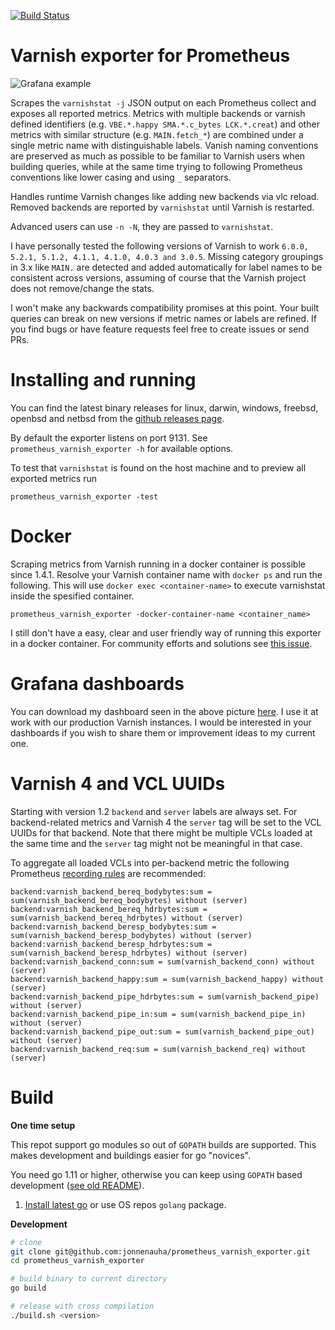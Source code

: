 [![Build Status](https://travis-ci.org/jonnenauha/prometheus_varnish_exporter.svg?branch=master)](https://travis-ci.org/jonnenauha/prometheus_varnish_exporter)

# Varnish exporter for Prometheus

![Grafana example](dashboards/jonnenauha/dashboard.png)

Scrapes the `varnishstat -j` JSON output on each Prometheus collect and exposes all reported metrics. Metrics with multiple backends or varnish defined identifiers (e.g. `VBE.*.happy SMA.*.c_bytes LCK.*.creat`) and other metrics with similar structure (e.g. `MAIN.fetch_*`) are combined under a single metric name with distinguishable labels. Vanish naming conventions are preserved as much as possible to be familiar to Varnish users when building queries, while at the same time trying to following Prometheus conventions like lower casing and using `_` separators.

Handles runtime Varnish changes like adding new backends via vlc reload. Removed backends are reported by `varnishstat` until Varnish is restarted.

Advanced users can use `-n -N`, they are passed to `varnishstat`.

I have personally tested the following versions of Varnish to work `6.0.0, 5.2.1, 5.1.2, 4.1.1, 4.1.0, 4.0.3 and 3.0.5`. Missing category groupings in 3.x like `MAIN.` are detected and added automatically for label names to be consistent across versions, assuming of course that the Varnish project does not remove/change the stats.

I won't make any backwards compatibility promises at this point. Your built queries can break on new versions if metric names or labels are refined. If you find bugs or have feature requests feel free to create issues or send PRs.

# Installing and running

You can find the latest binary releases for linux, darwin, windows, freebsd, openbsd and netbsd from the [github releases page](https://github.com/jonnenauha/prometheus_varnish_exporter/releases).

By default the exporter listens on port 9131. See `prometheus_varnish_exporter -h` for available options.

To test that `varnishstat` is found on the host machine and to preview all exported metrics run

    prometheus_varnish_exporter -test

# Docker

Scraping metrics from Varnish running in a docker container is possible since 1.4.1. Resolve your Varnish container name with `docker ps` and run the following. This will use `docker exec <container-name>` to execute varnishstat inside the spesified container.

    prometheus_varnish_exporter -docker-container-name <container_name>

I still don't have a easy, clear and user friendly way of running this exporter in a docker container. For community efforts and solutions see [this issue](https://github.com/jonnenauha/prometheus_varnish_exporter/issues/25#issuecomment-492546458).

# Grafana dashboards

You can download my dashboard seen in the above picture [here](dashboards/jonnenauha/dashboard.json). I use it at work with our production Varnish instances. I would be interested in your dashboards if you wish to share them or improvement ideas to my current one.

# Varnish 4 and VCL UUIDs

Starting with version 1.2 `backend` and `server` labels are always set. For backend-related metrics and Varnish 4 the `server` tag will be set to the VCL UUIDs for that backend. Note that there might be multiple VCLs loaded at the same time and the `server` tag might not be meaningful in that case.

To aggregate all loaded VCLs into per-backend metric the following Prometheus [recording rules](https://prometheus.io/docs/querying/rules/) are recommended:

    backend:varnish_backend_bereq_bodybytes:sum = sum(varnish_backend_bereq_bodybytes) without (server)
    backend:varnish_backend_bereq_hdrbytes:sum = sum(varnish_backend_bereq_hdrbytes) without (server)
    backend:varnish_backend_beresp_bodybytes:sum = sum(varnish_backend_beresp_bodybytes) without (server)
    backend:varnish_backend_beresp_hdrbytes:sum = sum(varnish_backend_beresp_hdrbytes) without (server)
    backend:varnish_backend_conn:sum = sum(varnish_backend_conn) without (server)
    backend:varnish_backend_happy:sum = sum(varnish_backend_happy) without (server)
    backend:varnish_backend_pipe_hdrbytes:sum = sum(varnish_backend_pipe) without (server)
    backend:varnish_backend_pipe_in:sum = sum(varnish_backend_pipe_in) without (server)
    backend:varnish_backend_pipe_out:sum = sum(varnish_backend_pipe_out) without (server)
    backend:varnish_backend_req:sum = sum(varnish_backend_req) without (server)

# Build

**One time setup**

This repot support go modules so out of `GOPATH` builds are supported. This makes development and buildings easier for go "novices".

You need go 1.11 or higher, otherwise you can keep using `GOPATH` based development ([see old README](https://github.com/jonnenauha/prometheus_varnish_exporter/blob/1.4.1/README.md#build)).

1. [Install latest go](https://golang.org/doc/install) or use OS repos `golang` package.

**Development**

```bash
# clone
git clone git@github.com:jonnenauha/prometheus_varnish_exporter.git
cd prometheus_varnish_exporter

# build binary to current directory
go build

# release with cross compilation
./build.sh <version>
```
